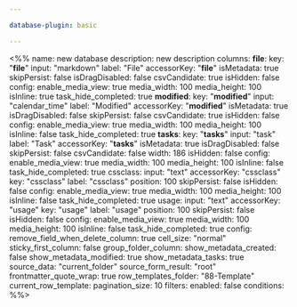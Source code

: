 ```yaml
---

database-plugin: basic

---
```


<%%
name: new database
description: new description
columns:
  __file__:
    key: "__file__"
    input: "markdown"
    label: "File"
    accessorKey: "__file__"
    isMetadata: true
    skipPersist: false
    isDragDisabled: false
    csvCandidate: true
    isHidden: false
    config:
      enable_media_view: true
      media_width: 100
      media_height: 100
      isInline: true
      task_hide_completed: true
  __modified__:
    key: "__modified__"
    input: "calendar_time"
    label: "Modified"
    accessorKey: "__modified__"
    isMetadata: true
    isDragDisabled: false
    skipPersist: false
    csvCandidate: true
    isHidden: false
    config:
      enable_media_view: true
      media_width: 100
      media_height: 100
      isInline: false
      task_hide_completed: true
  __tasks__:
    key: "__tasks__"
    input: "task"
    label: "Task"
    accessorKey: "__tasks__"
    isMetadata: true
    isDragDisabled: false
    skipPersist: false
    csvCandidate: false
    width: 186
    isHidden: false
    config:
      enable_media_view: true
      media_width: 100
      media_height: 100
      isInline: false
      task_hide_completed: true
  cssclass:
    input: "text"
    accessorKey: "cssclass"
    key: "cssclass"
    label: "cssclass"
    position: 100
    skipPersist: false
    isHidden: false
    config:
      enable_media_view: true
      media_width: 100
      media_height: 100
      isInline: false
      task_hide_completed: true
  usage:
    input: "text"
    accessorKey: "usage"
    key: "usage"
    label: "usage"
    position: 100
    skipPersist: false
    isHidden: false
    config:
      enable_media_view: true
      media_width: 100
      media_height: 100
      isInline: false
      task_hide_completed: true
config:
  remove_field_when_delete_column: true
  cell_size: "normal"
  sticky_first_column: false
  group_folder_column: 
  show_metadata_created: false
  show_metadata_modified: true
  show_metadata_tasks: true
  source_data: "current_folder"
  source_form_result: "root"
  frontmatter_quote_wrap: true
  row_templates_folder: "88-Template"
  current_row_template: 
  pagination_size: 10
filters:
  enabled: false
  conditions:
%%>